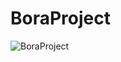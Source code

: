 # BoraProject

![BoraProject](https://user-images.githubusercontent.com/54645034/175811359-6d6a10cc-0f95-48af-834c-f2042318d301.png)
